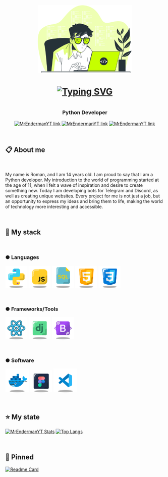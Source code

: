 <div align="center">
<img weight="300" height="215" src="data/table.svg">
<h1>
 
[![Typing SVG](https://readme-typing-svg.demolab.com?font=Fira+Code&weight=900&size=25&pause=1000&center=%D0%B8%D1%81%D1%82%D0%B8%D0%BD%D0%BD%D1%8B%D0%B9&vCenter=%D0%B8%D1%81%D1%82%D0%B8%D0%BD%D0%BD%D1%8B%D0%B9&repeat=%D0%9B%D0%9E%D0%96%D0%AC&random=%D0%9B%D0%9E%D0%96%D0%AC&width=435&lines=%F0%9F%91%8B+Hello+there!+I'm+Roman)](https://git.io/typing-svg)<h1/>
<h3>Python Developer</h3>

[![MrEndermanYT link](https://img.shields.io/badge/TELEGRAM-blue?style=for-the-badge&logo=telegram&logoColor=white)](https://t.me/MrEnderman_YT)
[![MrEndermanYT link](https://img.shields.io/badge/DISCORD-blue?style=for-the-badge&logo=discord&logoColor=white)](https://discordapp.com/users/839816191254331413/ )
[![MrEndermanYT link](https://img.shields.io/badge/LINKEDIN-blue?style=for-the-badge&logo=linkedin&logoColor=white)](https://github.com/MrEnderman-YT)

⠀
</div>
<div align="left">
<h2>📋 About me</h2>
⠀
 
My name is Roman, and I am 14 years old. I am proud to say that I am a Python developer. My introduction to the world of programming started at the age of 11, when I felt a wave of inspiration and desire to create something new. Today I am developing bots for Telegram and Discord, as well as creating unique websites. Every project for me is not just a job, but an opportunity to express my ideas and bring them to life, making the world of technology more interesting and accessible.

⠀
<h2><b>💼 My stack</b></h2>
⠀
<h3>● Languages</h3>

<img src="data/icon-python.svg" weight="70" height="70" title="Python"/>

<img src="data/icon-js.svg" weight="70" height="70" title="JavaScript"/>

<img src="data/icon-mysql.svg" weight="70" height="70" title="Mysql"/>

<img src="data/icon-html.svg" weight="70" height="70" title="HTML"/>

<img src="data/icon-css.svg" weight="70" height="70" title="CSS"/>

⠀
<h3>● Frameworks/Tools</h3>

<img src="data/icon-react.svg" weight="70" height="70" title="React"/>
 
<img src="data/icon-django.svg" weight="70" height="70" title="Django"/>

<img src="data/icon-bootstrap.svg" weight="70" height="70" title="Bootstrap"/>

⠀
<h3>● Software</h3>

<img src="data/icon-docker.svg" weight="75" height="75" title="Docker"/>

<img src="data/icon-figma.svg" weight="70" height="70" title="Figma"/>

<img src="data/icon-vscode.svg" weight="75" height="75" title="VSCode"/>

⠀
<h2>⭐ My state</h2>
  
[![MrEndermanYT Stats](https://github-readme-stats.vercel.app/api?username=MrEnderman-YT&show_icons=true&theme=gotham&locale=en)](https://github.com/anuraghazra/github-readme-stats) [![Top Langs](https://github-readme-stats.vercel.app/api/top-langs/?username=MrEnderman-YT&layout=compact&theme=gotham)](https://github.com/MrEnderman-YT)

⠀
<h2>📌 Pinned</h2>

[![Readme Card](https://github-readme-stats.vercel.app/api/pin/?username=MrEnderman-YT&repo=Network-City-Helper&theme=gotham&show_owner=true&description_lines_count=3)](https://github.com/MrEnderman-YT/Network-City-Helper)
</div>

